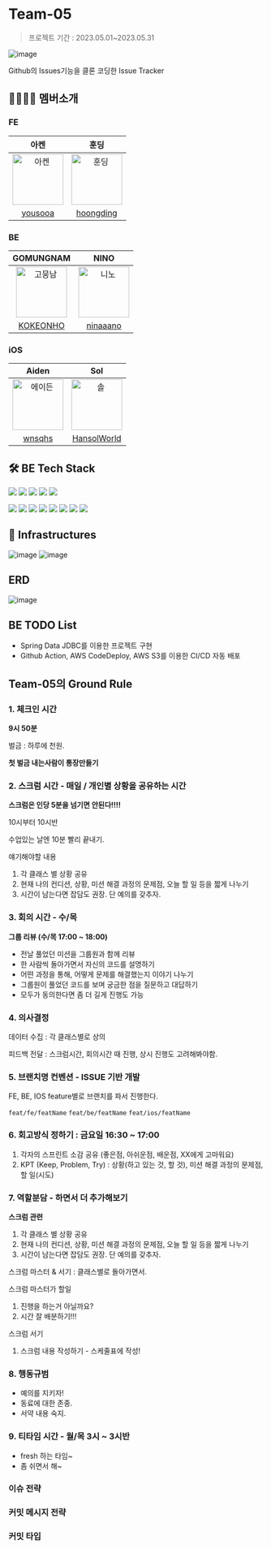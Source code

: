 # Team-05
> 프로젝트 기간 : 2023.05.01~2023.05.31

![image](https://github.com/codesquad-members-2023-group5/issue-tracker/assets/95615105/d60c572d-cd6f-455c-afd9-687c5074e361)

Github의 Issues기능을 클론 코딩한 Issue Tracker

## 👨‍👩‍👧‍👦 멤버소개

### FE

|아켄|훈딩|
|:--:|:--:|
|<img src="https://avatars.githubusercontent.com/u/96980857?v=4" alt="아켄" width="100" height="100">|<img src="https://avatars.githubusercontent.com/u/56246060?v=4" alt="훈딩" width="100" height="100">|
|[yousooa](https://github.com/yousooa)|[hoongding](https://github.com/hoongding)|

### BE

|GOMUNGNAM|NINO|
|:--:|:--:|
|<img src="https://avatars.githubusercontent.com/u/77562698?v=4" alt="고뭉남" width="100" height="100">|<img src="https://avatars.githubusercontent.com/u/95615105?v=4" alt="니노" width="100" height="100">|
|[KOKEONHO](https://github.com/KOKEONHO)|[ninaaano](https://github.com/ninaaano)|

### iOS

|Aiden|Sol|
|:--:|:--:|
|<img src="https://avatars.githubusercontent.com/u/115064144?v=4" alt="에이든" width="100" height="100">|<img src="https://avatars.githubusercontent.com/u/86761640?v=4" alt="솔" width="100" height="100">|
|[wnsqhs](https://github.com/wnsqhs)|[HansolWorld](https://github.com/HansolWorld)|

## 🛠 BE Tech Stack

<img src="https://img.shields.io/badge/java-007396?style=for-the-badge&logo=java&logoColor=white"> <img src="https://img.shields.io/badge/springboot-6DB33F?style=for-the-badge&logo=springboot&logoColor=white"> <img src="https://img.shields.io/badge/jdbc-00555?style=for-the-badge&logo=jpa&logoColor=white"> <img src="https://img.shields.io/badge/Junit5-25A162?style=for-the-badge&logo=junit5&logoColor=white"> <img src="https://img.shields.io/badge/gradle-02303A?style=for-the-badge&logo=gradle&logoColor=white">

<img src="https://img.shields.io/badge/Amazon EC2-FF9900?style=for-the-badge&logo=Amazon EC2&logoColor=white">
<img src="https://img.shields.io/badge/Amazon RDS-527FFF?style=for-the-badge&logo=Amazon RDS&logoColor=white">
<img src="https://img.shields.io/badge/Amazon S3-569A31?style=for-the-badge&logo=Amazon S3&logoColor=white">
<img src="https://img.shields.io/badge/Amazon CodeDeploy-00A98F?style=for-the-badge&logo=Amazon CodeDeploy&logoColor=white">
 <img src="https://img.shields.io/badge/github-181717?style=for-the-badge&logo=github&logoColor=white"> <img src="https://img.shields.io/badge/github actions-2088FF?style=for-the-badge&logo=GitHub Actions&logoColor=white"> <img src="https://img.shields.io/badge/Nginx-009639?style=for-the-badge&logo=Nginx&logoColor=white"> <img src="https://img.shields.io/badge/mysql-4479A1?style=for-the-badge&logo=mysql&logoColor=white">

## 🔌 Infrastructures

![image](https://github.com/codesquad-members-2023-group5/issue-tracker/assets/95615105/050fe83c-c32a-42a1-9fee-bb1da40c9aa5)
![image](https://github.com/codesquad-members-2023-group5/issue-tracker/assets/95615105/1a6d737b-961f-4e01-ae2d-e19b0c008944)

## ERD
![image](https://github.com/codesquad-members-2023/issue-tracker/assets/95615105/b60a1170-1a1c-484c-8312-be618f615ac7)


## BE TODO List
- Spring Data JDBC를 이용한 프로젝트 구현
- Github Action, AWS CodeDeploy, AWS S3를 이용한 CI/CD 자동 배포

## Team-05의 Ground Rule

### 1. 체크인 시간

**9시 50분**

벌금 : 하루에 천원.

**첫 벌금 내는사람이 통장만들기**

### 2. 스크럼 시간 - 매일 / 개인별 상황을 공유하는 시간

**스크럼은 인당 5분을 넘기면 안된다!!!!**

10시부터 10시반

수업있는 날엔 10분 빨리 끝내기.

얘기해야할 내용

1. 각 클래스 별 상황 공유
2. 현재 나의 컨디션, 상황, 미션 해결 과정의 문제점, 오늘 할 일 등을 짧게 나누기
3. 시간이 남는다면 잡담도 권장. 단 예의를 갖추자.

### 3. 회의 시간 - 수/목

**그룹 리뷰 (수/목 17:00 ~ 18:00)**

- 전날 풀었던 미션을 그룹원과 함께 리뷰
- 한 사람씩 돌아가면서 자신의 코드를 설명하기
- 어떤 과정을 통해, 어떻게 문제를 해결했는지 이야기 나누기
- 그룹원이 풀었던 코드를 보며 궁금한 점을 질문하고 대답하기
- 모두가 동의한다면 좀 더 길게 진행도 가능

### 4. 의사결정

데이터 수집 : 각 클래스별로 상의

피드백 전달 : 스크럼시간, 회의시간 때 진행, 상시 진행도 고려해봐야함.

### 5. 브랜치명 컨벤션 - ISSUE 기반 개발

FE, BE, IOS feature별로 브랜치를 파서 진행한다.

`feat/fe/featName`
`feat/be/featName`
`feat/ios/featName`

### 6. 회고방식 정하기 : 금요일 16:30 ~ 17:00

1. 각자의 스프린트 소감 공유 (좋은점, 아쉬운점, 배운점, XX에게 고마워요)
2. KPT (Keep, Problem, Try) : 상황(하고 있는 것, 할 것), 미션 해결 과정의 문제점, 할 일(시도)

### 7. 역할분담 - 하면서 더 추가해보기

**스크럼 관련**

1. 각 클래스 별 상황 공유
2. 현재 나의 컨디션, 상황, 미션 해결 과정의 문제점, 오늘 할 일 등을 짧게 나누기
3. 시간이 남는다면 잡담도 권장. 단 예의를 갖추자.

스크럼 마스터 & 서기 : 클래스별로 돌아가면서.

스크럼 마스터가 할일

1. 진행을 하는거 아닐까요?
2. 시간 잘 배분하기!!!

스크럼 서기

1. 스크럼 내용 작성하기 - 스케줄표에 작성!

### 8. 행동규범

- 예의를 지키자!
- 동료에 대한 존중.
- 서약 내용 숙지.

### 9. 티타임 시간 - 월/목 3시 ~ 3시반

- fresh 하는 타임~
- 좀 쉬면서 해~

### 이슈 전략

### 커밋 메시지 전략

### 커밋 타입
